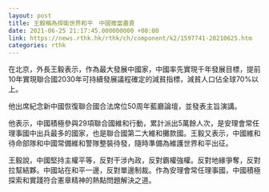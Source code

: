 ```yaml
---
layout: post
title: 王毅稱為捍衛世界和平　中國擔當盡責
date: 2021-06-25 21:17:45.000000000 +08:00
link: https://news.rthk.hk/rthk/ch/component/k2/1597741-20210625.htm
categories: rthk
---
```


在北京，外長王毅表示，作為最大發展中國家，中國率先實現千年發展目標，提前10年實現聯合國2030年可持續發展議程確定的減貧指標，減貧人口佔全球70%以上。

他出席紀念新中國恢復聯合國合法席位50周年藍廳論壇，並發表主旨演講。

他表示，中國積極參與29項聯合國維和行動，累計派出5萬餘人次，是安理會常任理事國中出兵最多的國家，也是聯合國第二大維和攤款國。王毅又表示，中國維和待命部隊和中國常備維和警隊整裝待發，隨時準備為維護世界和平出征。

王毅說，中國堅持主權平等，反對干涉內政，反對霸權強權。反對地緣爭奪，反對拉幫結夥。中國站在和平一邊，反對單邊制裁。作為安理會常任理事國，中國積極探索和實踐符合憲章精神的熱點問題解決之道。
